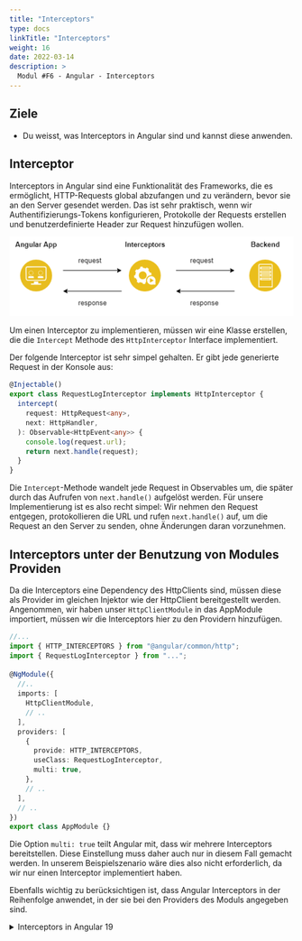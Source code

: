 ```yaml
---
title: "Interceptors"
type: docs
linkTitle: "Interceptors"
weight: 16
date: 2022-03-14
description: >
  Modul #F6 - Angular - Interceptors
---
```


## Ziele

- Du weisst, was Interceptors in Angular sind und kannst diese anwenden.

## Interceptor

Interceptors in Angular sind eine Funktionalität des Frameworks, die es ermöglicht, HTTP-Requests global abzufangen und zu verändern, bevor sie an den Server gesendet werden.
Das ist sehr praktisch, wenn wir Authentifizierungs-Tokens konfigurieren, Protokolle der Requests erstellen und benutzerdefinierte Header zur Request hinzufügen wollen.

![Interceptor](images/interceptor.png)

Um einen Interceptor zu implementieren, müssen wir eine Klasse erstellen, die die `Intercept` Methode des `HttpInterceptor` Interface implementiert.

Der folgende Interceptor ist sehr simpel gehalten. Er gibt jede generierte Request in der Konsole aus:

```typescript
@Injectable()
export class RequestLogInterceptor implements HttpInterceptor {
  intercept(
    request: HttpRequest<any>,
    next: HttpHandler,
  ): Observable<HttpEvent<any>> {
    console.log(request.url);
    return next.handle(request);
  }
}
```

Die `Intercept`-Methode wandelt jede Request in Observables um, die später durch das Aufrufen von `next.handle()` aufgelöst werden.
Für unsere Implementierung ist es also recht simpel: Wir nehmen den Request entgegen, protokollieren die URL und rufen `next.handle()` auf, um die Request an den Server zu senden, ohne Änderungen daran vorzunehmen.

## Interceptors unter der Benutzung von Modules Providen

Da die Interceptors eine Dependency des HttpClients sind, müssen diese als Provider im gleichen Injektor wie der HttpClient bereitgestellt werden.
Angenommen, wir haben unser `HttpClientModule` in das AppModule importiert, müssen wir die Interceptors hier zu den Providern hinzufügen.

```typescript
//...
import { HTTP_INTERCEPTORS } from "@angular/common/http";
import { RequestLogInterceptor } from "...";

@NgModule({
  //..
  imports: [
    HttpClientModule,
    // ..
  ],
  providers: [
    {
      provide: HTTP_INTERCEPTORS,
      useClass: RequestLogInterceptor,
      multi: true,
    },
    // ..
  ],
  // ..
})
export class AppModule {}
```

Die Option `multi: true` teilt Angular mit, dass wir mehrere Interceptors bereitstellen. Diese Einstellung muss daher auch nur in diesem Fall gemacht werden.
In unserem Beispielszenario wäre dies also nicht erforderlich, da wir nur einen Interceptor implementiert haben.

Ebenfalls wichtig zu berücksichtigen ist, dass Angular Interceptors in der Reihenfolge anwendet, in der sie bei den Providers des Moduls angegeben sind.

<details>
<summary>Interceptors in Angular 19</summary>

Angular 17 brachte auch bei den Interceptors einige Änderungen mit sich. Da nun ja nicht mehr standardmässig mit `modules` gearbeitet wird, müssen sie anders angegeben werden.
Das wird jetzt von der `app.config.ts` übernommen.

In der `app.config.ts` muss man nun den `provideHttpClient(withInterceptors([AuthInterceptor]))`-Teil angeben. in den eckigen klammern von `withInterceptors` gibt man die definierten Konstanten an.

```ts
import { ApplicationConfig } from "@angular/core";
import { provideRouter } from "@angular/router";

import { routes } from "./app.routes";
import { provideHttpClient, withInterceptors } from "@angular/common/http";
import { AuthInterceptor } from "./interceptors/auth.interceptor";

export const appConfig: ApplicationConfig = {
  providers: [
    provideRouter(routes),
    provideHttpClient(withInterceptors([AuthInterceptor])),
  ],
};
```

Zudem ist der Interceptor keine `class` mehr, welche mit `implements` implementiert wird. Er ist nun einfach eine Konstante mit dem Typ eines Interceptors. Ansonsten funktioniert alles gleich wie zuvor.

```ts
import {
  HttpRequest,
  HttpEvent,
  HttpInterceptorFn,
  HttpHandlerFn,
} from "@angular/common/http";
import { Observable } from "rxjs";

export const AuthInterceptor: HttpInterceptorFn = (
  req: HttpRequest<any>,
  next: HttpHandlerFn,
): Observable<HttpEvent<any>> => {
  console.log(request.url);
  return next.handle(request);
};
```

Beispiel für eine Authentifizierung in der das Passwort und der Benutzer, welche mit Base64 verschlüsselt wurden (`btoa`), im Header versendet werden. Das jedoch nur, wenn es keine `GET`-Request ist.

```ts
import {
  HttpRequest,
  HttpEvent,
  HttpInterceptorFn,
  HttpHandlerFn,
} from "@angular/common/http";
import { Observable } from "rxjs";

export const AuthInterceptor: HttpInterceptorFn = (
  req: HttpRequest<any>,
  next: HttpHandlerFn,
): Observable<HttpEvent<any>> => {
  if (req.method !== "GET") {
    const authRequest = req.clone({
      setHeaders: {
        "Content-Type": "application/json",
        Authorization: "Basic " + btoa("admin:admin"),
      },
    });
    return next(authRequest);
  }
  return next(req);
};
```

</details>
